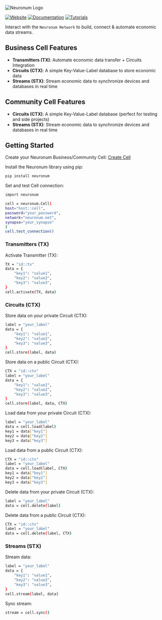 ![Neuronum Logo](https://neuronum.net/static/logo_pip.png "Neuronum")

[![Website](https://img.shields.io/badge/Website-Neuronum-blue)](https://neuronum.net)
[![Documentation](https://img.shields.io/badge/Docs-Read%20now-green)](https://neuronum.net/docs)
[![Tutorials](https://img.shields.io/badge/Tutorials-Watch%20now-red)](https://www.youtube.com/@neuronumnet)

Interact with the `Neuronum Network` to build, connect & automate economic data streams.

## Business Cell Features
- **Transmitters (TX)**: Automate economic data transfer + Circuits Integration
- **Circuits (CTX)**: A simple Key-Value-Label database to store economic data
- **Streams (STX)**: Stream economic data to synchronize devices and databases in real time

## Community Cell Features
- **Circuits (CTX)**: A simple Key-Value-Label database (perfect for testing and side projects)
- **Streams (STX)**: Stream economic data to synchronize devices and databases in real time

## Getting Started
Create your Neuronum Business/Community Cell: [Create Cell](https://neuronum.net/createcell)

Install the Neuronum library using pip:
```bash
pip install neuronum
```

Set and test Cell connection:
```bash
import neuronum

cell = neuronum.Cell(
host="host::cell",
password="your_password",
network="neuronum.net",
synapse="your_synapse"
)
cell.test_connection()
```

### Transmitters (TX)
Activate Transmitter (TX):
```bash
TX = "id::tx"
data = {
    "key1": "value1",
    "key2": "value2",
    "key3": "value3",
}
cell.activate(TX, data)
```

### Circuits (CTX)
Store data on your private Circuit (CTX):
```bash
label = "your_label"
data = {
    "key1": "value1",
    "key2": "value2",
    "key3": "value3",
}
cell.store(label, data)
```

Store data on a public Circuit (CTX):
```bash
CTX = "id::ctx"
label = "your_label"
data = {
    "key1": "value1",
    "key2": "value2",
    "key3": "value3",
}
cell.store(label, data, CTX)
```

Load data from your private Circuit (CTX):
```bash
label = "your_label"
data = cell.load(label)
key1 = data["key1"]
key2 = data["key2"]
key3 = data["key3"]
```

Load data from a public Circuit (CTX):
```bash
CTX = "id::ctx"
label = "your_label"
data = cell.load(label, CTX)
key1 = data["key1"]
key2 = data["key2"]
key3 = data["key3"]
```

Delete data from your private Circuit (CTX):
```bash
label = "your_label"
data = cell.delete(label)
```

Delete data from a public Circuit (CTX):
```bash
CTX = "id::ctx"
label = "your_label"
data = cell.delete(label, CTX)
```

### Streams (STX)
Stream data:
```bash
label = "your_label"
data = {
    "key1": "value1",
    "key2": "value2",
    "key3": "value3",
}
cell.stream(label, data)
```

Sync stream:
```bash
stream = cell.sync()
```

